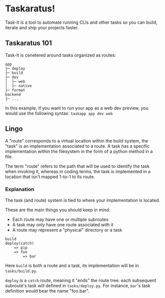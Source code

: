 # Taskaratus!
Task-It is a tool to automate running CLIs and other tasks
so you can build, iterate and ship your projects faster.

## Taskaratus 101
Task-It is cenetered around tasks organized as routes:

```
app
├─ deploy
├─ build
├─ dev
│  ├─ web
│  ├─ native
├─ format
backend
├─ ...
```

In this example, if you want to run your app as a web dev preview,
you would use the following syntax: `taskapp app dev web`

## Lingo
A "route" corresponds to a virtual location within the build system,
the "task" is an implementation associated to a route. A task has a specific implementation within the filesystem in the form of a python method in a file.

The term "route" refers to the path that will be used to identify the
task when invoking it, whereas in coding terms, the task is implemented
in a location that isn't mapped 1-to-1 to its route.

### Explanation
The task (and route) system is tied to where your implementation is
located.

These are the main things you should keep in mind:
- Each route may have one or multiple subroutes
- A task may only have one route associated with it
- A route may represent a "physical" directory or a task

```
build
deploy(catch)
    => pip
    => foo
        => bar
```

Here `build` is both a route and a task, its implementation
will be in `tasks/build.py`.

`deploy` is a `catch` route, meaning it "ends" the route tree:
each subsequent subroute's task will defined in `tasks/deploy.py`.
For instance, `bar`'s task definition would bear the name "foo.bar". 